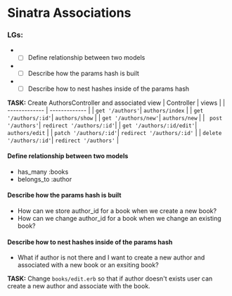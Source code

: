 # Sinatra Associations
### LGs:
* - [ ] Define relationship between two models
* - [ ] Describe how the params hash is built
* - [ ] Describe how to nest hashes inside of the params hash

**TASK:** Create AuthorsController and associated view
| Controller    | views         |
| ------------- | ------------- |
| `get '/authors'`| `authors/index` |
| `get '/authors/:id'`| `authors/show` |
| `get '/authors/new'`| `authors/new` |
| ` post '/authors'`| `redirect '/authors/:id'`|
| `get '/authors/:id/edit'`| `authors/edit` |
| `patch '/authors/:id'`| `redirect '/authors/:id'` |
| `delete '/authors/:id'`| `redirect '/authors'` |


#### **Define relationship between two models**
* has_many :books
* belongs_to :author

#### **Describe how the params hash is built**
* How can we store author_id for a book when we create a new book?
* How can we change author_id for a book when we change an existing book?
    
#### **Describe how to nest hashes inside of the params hash**
* What if author is not there and I want to create a new author and associated with a new book or an exsiting book?

**TASK:** Change `books/edit.erb` so that if author doesn't exists user can create a new author and associate with the book.
        